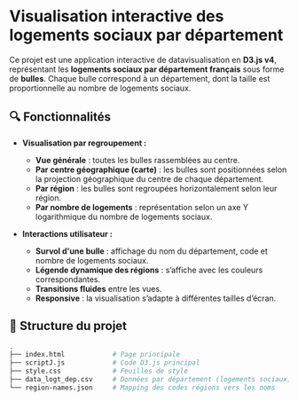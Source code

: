 # Visualisation interactive des logements sociaux par département

Ce projet est une application interactive de datavisualisation en **D3.js v4**, représentant les **logements sociaux par département français** sous forme de **bulles**. Chaque bulle correspond à un département, dont la taille est proportionnelle au nombre de logements sociaux.

## 🔍 Fonctionnalités

- **Visualisation par regroupement :**
  - **Vue générale** : toutes les bulles rassemblées au centre.
  - **Par centre géographique (carte)** : les bulles sont positionnées selon la projection géographique du centre de chaque département.
  - **Par région** : les bulles sont regroupées horizontalement selon leur région.
  - **Par nombre de logements** : représentation selon un axe Y logarithmique du nombre de logements sociaux.

- **Interactions utilisateur :**
  - **Survol d'une bulle** : affichage du nom du département, code et nombre de logements sociaux.
  - **Légende dynamique des régions** : s’affiche avec les couleurs correspondantes.
  - **Transitions fluides** entre les vues.
  - **Responsive** : la visualisation s’adapte à différentes tailles d’écran.

## 📁 Structure du projet

```bash
.
├── index.html            # Page principale
├── scriptJ.js            # Code D3.js principal
├── style.css             # Feuilles de style
├── data_logt_dep.csv     # Données par département (logements sociaux)
└── region-names.json     # Mapping des codes régions vers les noms